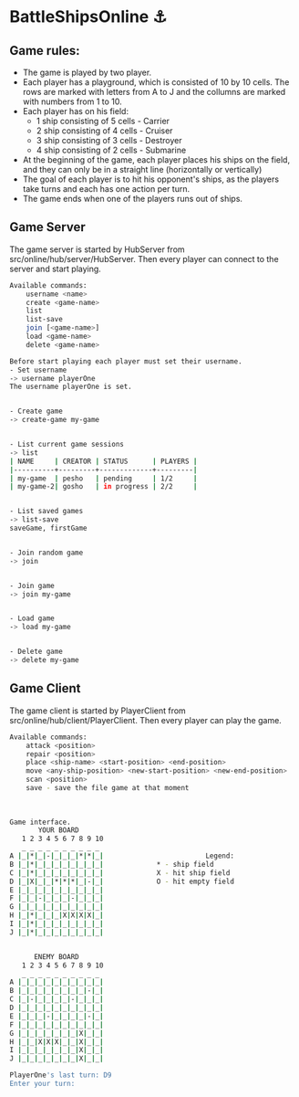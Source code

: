 # BattleShipsOnline :anchor:

## Game rules:
  
-	The game is played by two player.
-	Each player has a playground, which is consisted of 10 by 10 cells. The rows are marked with letters from A to J and the collumns are marked with numbers from 1 to 10.
-	Each player has on his field:
    -	1 ship consisting of 5 cells - Carrier
    -	2 ship consisting of 4 cells - Cruiser
    -	3 ship consisting of 3 cells - Destroyer
    -	4 ship consisting of 2 cells - Submarine
-	At the beginning of the game, each player places his ships on the field, and they can only be in a straight line (horizontally or vertically)
-	The goal of each player is to hit his opponent's ships, as the players take turns and each has one action per turn.
-	The game ends when one of the players runs out of ships.


## Game Server

The game server is started by HubServer from src/online/hub/server/HubServer.
Then every player can connect to the server and start playing.

```bash
Available commands:
	username <name>
	create <game-name>
	list
	list-save
	join [<game-name>]
	load <game-name>
	delete <game-name>

Before start playing each player must set their username.
- Set username
-> username playerOne
The username playerOne is set.


- Create game
-> create-game my-game


- List current game sessions
-> list
| NAME     | CREATOR | STATUS      | PLAYERS |
|----------+---------+-------------+---------|
| my-game  | pesho   | pending     | 1/2     |
| my-game-2| gosho   | in progress | 2/2     |


- List saved games
-> list-save
saveGame, firstGame


- Join random game
-> join


- Join game
-> join my-game


- Load game
-> load my-game


- Delete game
-> delete my-game

```

## Game Client

The game client is started by PlayerClient from src/online/hub/client/PlayerClient.
Then every player can play the game. 

```bash
Available commands:
	attack <position>
	repair <position>
	place <ship-name> <start-position> <end-position>
	move <any-ship-position> <new-start-position> <new-end-position>
	scan <position>
	save - save the file game at that moment
	
	
	
Game interface.
       YOUR BOARD
   1 2 3 4 5 6 7 8 9 10
   _ _ _ _ _ _ _ _ _ _
A |_|*|_|-|_|_|_|*|*|_|                         Legend:
B |_|*|_|_|_|_|_|_|_|_|				* - ship field
C |_|*|_|_|_|_|_|_|_|_|				X - hit ship field
D |_|X|_|_|*|*|*|_|-|_|				О - hit empty field
E |_|_|_|_|_|_|_|_|_|_|
F |_|_|-|_|_|_|-|_|_|_|
G |_|_|_|_|_|_|_|_|_|_|
H |_|*|_|_|_|X|X|X|X|_|
I |_|*|_|_|_|_|_|_|_|_|
J |_|*|_|_|_|_|_|_|_|_|


      ENEMY BOARD
   1 2 3 4 5 6 7 8 9 10
   _ _ _ _ _ _ _ _ _ _
A |_|_|_|_|_|_|_|_|_|_|
B |_|_|_|_|_|_|_|_|-|_|
C |_|-|_|_|_|_|-|_|_|_|
D |_|_|_|_|_|_|_|_|_|_|
E |_|_|_|-|_|_|_|_|-|_|
F |_|_|_|_|_|_|_|_|_|_|
G |_|_|_|_|_|_|_|X|_|_|
H |_|_|X|X|X|_|_|X|_|_|
I |_|_|_|_|_|_|_|X|_|_|
J |_|_|_|_|_|_|_|X|_|_|

PlayerOne's last turn: D9
Enter your turn:
```
